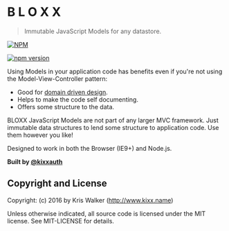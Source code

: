 B L O X X
=========
> Immutable JavaScript Models for any datastore.

[![NPM][npm-banner]][npm-banner-url]

[![npm version][npm-badge]][npm-url]

Using Models in your application code has benefits even if you're not using the Model-View-Controller pattern:

* Good for [domain driven design](https://en.wikipedia.org/wiki/Domain-driven_design).
* Helps to make the code self documenting.
* Offers some structure to the data.

BLOXX JavaScript Models are not part of any larger MVC framework. Just immutable data structures to lend some structure to application code. Use them however you like!

Designed to work in both the Browser (IE9+) and Node.js.

__Built by [@kixxauth](https://twitter.com/kixxauth)__

Copyright and License
---------------------
Copyright: (c) 2016 by Kris Walker (http://www.kixx.name)

Unless otherwise indicated, all source code is licensed under the MIT license. See MIT-LICENSE for details.

[npm-banner]: https://nodei.co/npm/bloxx.png?compact=true
[npm-banner-url]: https://nodei.co/npm/bloxx/
[npm-badge]: https://badge.fury.io/js/bloxx.svg
[npm-url]: https://badge.fury.io/js/bloxx

